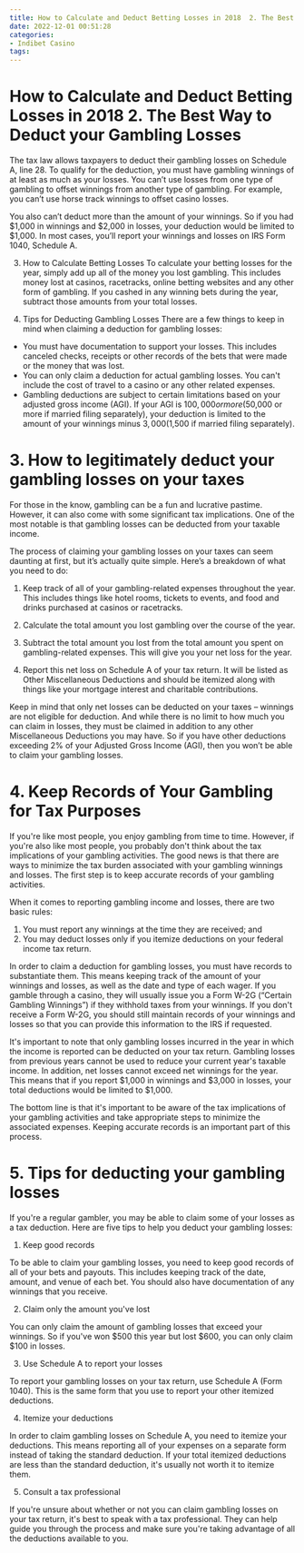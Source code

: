 ```yaml
---
title: How to Calculate and Deduct Betting Losses in 2018  2. The Best Way to Deduct your Gambling Losses 
date: 2022-12-01 00:51:28
categories:
- Indibet Casino
tags:
---
```



#  How to Calculate and Deduct Betting Losses in 2018  2. The Best Way to Deduct your Gambling Losses 

The tax law allows taxpayers to deduct their gambling losses on Schedule A, line 28. To qualify for the deduction, you must have gambling winnings of at least as much as your losses. You can’t use losses from one type of gambling to offset winnings from another type of gambling. For example, you can’t use horse track winnings to offset casino losses.

You also can’t deduct more than the amount of your winnings. So if you had $1,000 in winnings and $2,000 in losses, your deduction would be limited to $1,000. In most cases, you’ll report your winnings and losses on IRS Form 1040, Schedule A.

3. How to Calculate Betting Losses 
To calculate your betting losses for the year, simply add up all of the money you lost gambling. This includes money lost at casinos, racetracks, online betting websites and any other form of gambling. If you cashed in any winning bets during the year, subtract those amounts from your total losses. 

4. Tips for Deducting Gambling Losses 
There are a few things to keep in mind when claiming a deduction for gambling losses: 

- You must have documentation to support your losses. This includes canceled checks, receipts or other records of the bets that were made or the money that was lost.
- You can only claim a deduction for actual gambling losses. You can't include the cost of travel to a casino or any other related expenses. 
- Gambling deductions are subject to certain limitations based on your adjusted gross income (AGI). If your AGI is $100,000 or more ($50,000 or more if married filing separately), your deduction is limited to the amount of your winnings minus $3,000 ($1,500 if married filing separately).

# 3. How to legitimately deduct your gambling losses on your taxes 

For those in the know, gambling can be a fun and lucrative pastime. However, it can also come with some significant tax implications. One of the most notable is that gambling losses can be deducted from your taxable income.

The process of claiming your gambling losses on your taxes can seem daunting at first, but it’s actually quite simple. Here’s a breakdown of what you need to do:

1. Keep track of all of your gambling-related expenses throughout the year. This includes things like hotel rooms, tickets to events, and food and drinks purchased at casinos or racetracks.

2. Calculate the total amount you lost gambling over the course of the year.

3. Subtract the total amount you lost from the total amount you spent on gambling-related expenses. This will give you your net loss for the year.

4. Report this net loss on Schedule A of your tax return. It will be listed as Other Miscellaneous Deductions and should be itemized along with things like your mortgage interest and charitable contributions.

Keep in mind that only net losses can be deducted on your taxes – winnings are not eligible for deduction. And while there is no limit to how much you can claim in losses, they must be claimed in addition to any other Miscellaneous Deductions you may have. So if you have other deductions exceeding 2% of your Adjusted Gross Income (AGI), then you won’t be able to claim your gambling losses.

# 4. Keep Records of Your Gambling for Tax Purposes 

If you're like most people, you enjoy gambling from time to time. However, if you're also like most people, you probably don't think about the tax implications of your gambling activities. The good news is that there are ways to minimize the tax burden associated with your gambling winnings and losses. The first step is to keep accurate records of your gambling activities.

When it comes to reporting gambling income and losses, there are two basic rules: 
1) You must report any winnings at the time they are received; and
2) You may deduct losses only if you itemize deductions on your federal income tax return.

In order to claim a deduction for gambling losses, you must have records to substantiate them. This means keeping track of the amount of your winnings and losses, as well as the date and type of each wager. If you gamble through a casino, they will usually issue you a Form W-2G (“Certain Gambling Winnings”) if they withhold taxes from your winnings. If you don't receive a Form W-2G, you should still maintain records of your winnings and losses so that you can provide this information to the IRS if requested.

It's important to note that only gambling losses incurred in the year in which the income is reported can be deducted on your tax return. Gambling losses from previous years cannot be used to reduce your current year's taxable income. In addition, net losses cannot exceed net winnings for the year. This means that if you report $1,000 in winnings and $3,000 in losses, your total deductions would be limited to $1,000.

The bottom line is that it's important to be aware of the tax implications of your gambling activities and take appropriate steps to minimize the associated expenses. Keeping accurate records is an important part of this process.

# 5. Tips for deducting your gambling losses

If you're a regular gambler, you may be able to claim some of your losses as a tax deduction. Here are five tips to help you deduct your gambling losses:

1. Keep good records

To be able to claim your gambling losses, you need to keep good records of all of your bets and payouts. This includes keeping track of the date, amount, and venue of each bet. You should also have documentation of any winnings that you receive.

2. Claim only the amount you've lost

You can only claim the amount of gambling losses that exceed your winnings. So if you've won $500 this year but lost $600, you can only claim $100 in losses.

3. Use Schedule A to report your losses

To report your gambling losses on your tax return, use Schedule A (Form 1040). This is the same form that you use to report your other itemized deductions.

4. Itemize your deductions

In order to claim gambling losses on Schedule A, you need to itemize your deductions. This means reporting all of your expenses on a separate form instead of taking the standard deduction. If your total itemized deductions are less than the standard deduction, it's usually not worth it to itemize them.

5. Consult a tax professional

If you're unsure about whether or not you can claim gambling losses on your tax return, it's best to speak with a tax professional. They can help guide you through the process and make sure you're taking advantage of all the deductions available to you.